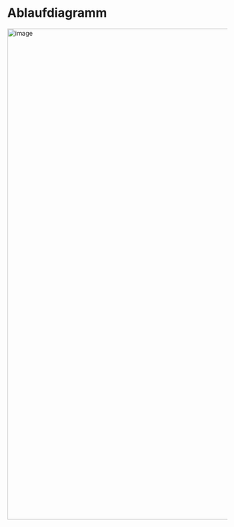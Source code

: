 # Ablaufdiagramm

<img width="1921" height="1121" alt="image" src="https://github.com/user-attachments/assets/1b0e1863-9748-4c19-ad33-fdf5defc3188" />
